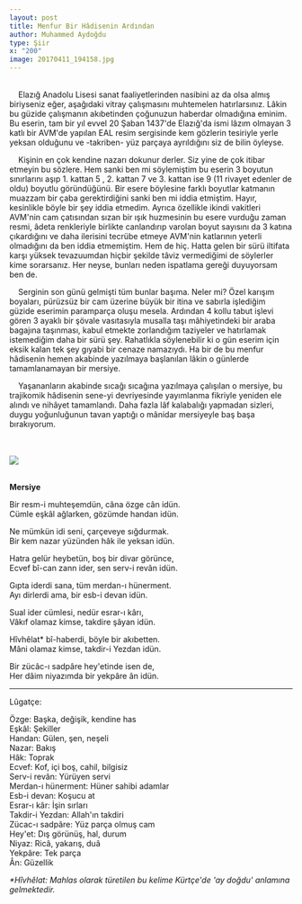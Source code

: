 ```yaml
---
layout: post
title: Menfur Bir Hâdisenin Ardından
author: Muhammed Aydoğdu
type: Şiir
x: "200"
image: 20170411_194158.jpg
---
```

<br/>
&nbsp;&nbsp;&nbsp;&nbsp;Elazığ Anadolu Lisesi sanat faaliyetlerinden nasibini az da olsa almış biriyseniz eğer, aşağıdaki vitray çalışmasını muhtemelen hatırlarsınız. Lâkin bu güzide çalışmanın akıbetinden çoğunuzun haberdar olmadığına eminim. Bu eserin, tam bir yıl evvel 20 Şaban 1437'de Elazığ'da ismi lâzım olmayan 3 katlı bir AVM'de yapılan EAL resim sergisinde kem gözlerin tesiriyle yerle yeksan olduğunu ve -takriben- yüz parçaya ayrıldığını siz de bilin öyleyse.

&nbsp;&nbsp;&nbsp;&nbsp;Kişinin en çok kendine nazarı dokunur derler. Siz yine de çok itibar etmeyin bu sözlere. Hem sanki ben mi söylemiştim bu eserin 3 boyutun sınırlarını aşıp 1. kattan 5 , 2. kattan 7 ve 3. kattan ise 9 (11 rivayet edenler de oldu) boyutlu göründüğünü. Bir esere böylesine farklı boyutlar katmanın muazzam bir çaba gerektirdiğini sanki ben mi iddia etmiştim. Hayır, kesinlikle böyle bir şey iddia etmedim. Ayrıca özellikle ikindi vakitleri AVM'nin cam çatısından sızan bir ışık huzmesinin bu esere vurduğu zaman resmi, âdeta renkleriyle birlikte canlandırıp varolan boyut sayısını da 3 katına çıkardığını ve daha ilerisini tecrübe etmeye AVM'nin katlarının yeterli olmadığını da ben iddia etmemiştim. Hem de hiç. Hatta gelen bir sürü iltifata karşı yüksek tevazuumdan hiçbir şekilde tâviz vermediğimi de söylerler kime sorarsanız. Her neyse, bunları neden ispatlama gereği duyuyorsam ben de.

&nbsp;&nbsp;&nbsp;&nbsp;Serginin son günü gelmişti tüm bunlar başıma. Neler mi? Özel karışım boyaları, pürüzsüz bir cam üzerine büyük bir itina ve sabırla işlediğim güzide eserimin paramparça oluşu mesela. Ardından 4 kollu tabut işlevi gören 3 ayaklı bir şövale vasıtasıyla musalla taşı mâhiyetindeki bir araba bagajına taşınması, kabul etmekte zorlandığım taziyeler ve hatırlamak istemediğim daha bir sürü şey. Rahatlıkla söylenebilir ki o gün eserim için eksik kalan tek şey gıyabi bir cenaze namazıydı. Ha bir de bu menfur hâdisenin hemen akabinde yazılmaya başlanılan lâkin o günlerde tamamlanamayan bir mersiye.

&nbsp;&nbsp;&nbsp;&nbsp;Yaşananların akabinde sıcağı sıcağına yazılmaya çalışılan o mersiye, bu trajikomik hâdisenin sene-yi devriyesinde yayımlanma fikriyle yeniden ele alındı ve nihâyet tamamlandı. Daha fazla lâf kalabalığı yapmadan sizleri, duygu yoğunluğunun tavan yaptığı o mânidar mersiyeyle baş başa bırakıyorum.

<br/>
<br/>
<img src="http://ceriha.com/images/20170411_194158.jpg" class="img-responsive" class="img-thumbnail">
<br/>
<br/>

__Mersiye__

Bir resm-i muhteşemdün, câna özge cân idün.  
Cümle eşkâl ağlarken, gözümde handan idün.  

Ne mümkün idi seni, çarçeveye sığdurmak.  
Bir kem nazar yüzünden hâk ile yeksan idün.  

Hatra gelür heybetün, boş bir divar görünce,  
Ecvef bî-can zann ider, sen serv-i revân idün.  

Gıpta iderdi sana, tüm merdan-ı hünerment.  
Ayı dirlerdi ama, bir esb-i devan idün.  

Sual ider cümlesi, nedür esrar-ı kârı,  
Vâkıf olamaz kimse, takdire şâyan idün.  

Hîvhêlat* bî-haberdi, böyle bir akıbetten.  
Mâni olamaz kimse, takdir-i Yezdan idün.  

Bir zücâc-ı sadpâre hey'etinde isen de,  
Her dâim niyazımda bir yekpâre ân idün.  

---

Lûgatçe:

Özge: Başka, değişik, kendine has  
Eşkâl: Şekiller  
Handan: Gülen, şen, neşeli  
Nazar: Bakış  
Hâk: Toprak  
Ecvef: Kof, içi boş, cahil, bilgisiz  
Serv-i revân: Yürüyen servi  
Merdan-ı hünerment: Hüner sahibi adamlar  
Esb-i devan: Koşucu at  
Esrar-ı kâr: İşin sırları  
Takdir-i Yezdan: Allah'ın takdiri  
Zücac-ı sadpâre: Yüz parça olmuş cam  
Hey'et: Dış görünüş, hal, durum  
Niyaz: Ricâ, yakarış, duâ  
Yekpâre: Tek parça  
Ân: Güzellik  

_*Hîvhêlat: Mahlas olarak türetilen bu kelime Kürtçe'de 'ay doğdu' anlamına gelmektedir._
